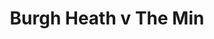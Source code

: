 ---
year: "2008"
serialNumber: "0363" 
game: "Burgh Heath"
title: "Burgh Heath v The Min"
gameLocation: ""
gameDate: ""
result: ""
resultType: ""
type: "game"
---